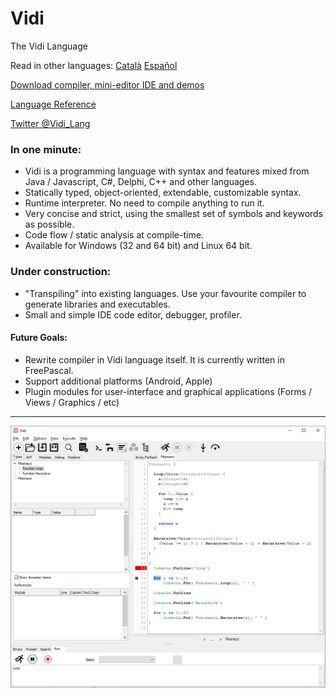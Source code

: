 ﻿# Vidi
The Vidi Language

Read in other languages: [Català](README.ca.md) [Español](README.es.md)

[Download compiler, mini-editor IDE and demos](https://github.com/davidberneda/Vidi/releases/tag/v0.0.13-alpha)

[Language Reference](documentation/Vidi_Language_Reference.md)

[Twitter @Vidi_Lang](https://twitter.com/Vidi_Lang)

### In one minute:

* Vidi is a programming language with syntax and features mixed from Java / Javascript, C#, Delphi, C++ and other languages.
* Statically typed, object-oriented, extendable, customizable syntax.
* Runtime interpreter. No need to compile anything to run it.
* Very concise and strict, using the smallest set of symbols and keywords as possible.
* Code flow / static analysis at compile-time.
* Available for Windows (32 and 64 bit) and Linux 64 bit.

### Under construction:

* "Transpiling" into existing languages. Use your favourite compiler to generate libraries and executables.
* Small and simple IDE code editor, debugger, profiler.

#### Future Goals:

* Rewrite compiler in Vidi language itself. It is currently written in FreePascal.
* Support additional platforms (Android, Apple)
* Plugin modules for user-interface and graphical applications (Forms / Views / Graphics / etc)

---

![Vidi IDE](documentation/images/fibonacci_0.0.12.png "Vidi IDE Example")

